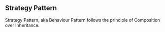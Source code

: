 ## Strategy Pattern
Strategy Pattern, aka Behaviour Pattern follows the principle of Composition over Inheritance.


